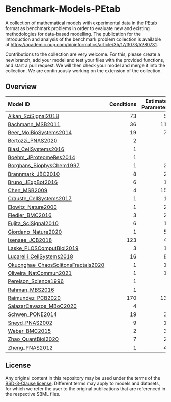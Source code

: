 # Benchmark-Models-PEtab
A collection of mathematical models with experimental data in the [PEtab](https://github.com/PEtab-dev) format as benchmark problems in order to evaluate new and existing methodologies for data-based modelling. The publication for the introduction and analysis of the benchmark problem collection is available at https://academic.oup.com/bioinformatics/article/35/17/3073/5280731.

Contributions to the collection are very welcome. For this, please create a new branch, add your model and test your files with the provided functions, and start a pull request. We will then check your model and merge it into the collection. We are continuously working on the extension of the collection.

## Overview

| Model ID                                                                                     |   Conditions |   Estimated Parameters |   Events |   Measurements |   Observables |   Species | References                                                                                                                                                                |
|:---------------------------------------------------------------------------------------------|-------------:|-----------------------:|---------:|---------------:|--------------:|----------:|:--------------------------------------------------------------------------------------------------------------------------------------------------------------------------|
| [Alkan_SciSignal2018](Benchmark-Models/Alkan_SciSignal2018/)                                 |           73 |                     56 |        0 |           1733 |            12 |        36 | [\[1\]](http://identifiers.org/doi/10.1126/scisignal.aat0229)                                                                                                             |
| [Bachmann_MSB2011](Benchmark-Models/Bachmann_MSB2011/)                                       |           36 |                    113 |        0 |            541 |            20 |        25 | [\[1\]](http://identifiers.org/doi/10.1038/msb.2011.50)                                                                                                                   |
| [Beer_MolBioSystems2014](Benchmark-Models/Beer_MolBioSystems2014/)                           |           19 |                     72 |        0 |          27132 |             2 |         4 | [\[1\]](http://identifiers.org/doi/10.1039/c3mb70594c)                                                                                                                    |
| [Bertozzi_PNAS2020](Benchmark-Models/Bertozzi_PNAS2020/)                                     |            2 |                      3 |        0 |            138 |             1 |         3 | [\[1\]](http://identifiers.org/pubmed/32616574)                                                                                                                           |
| [Blasi_CellSystems2016](Benchmark-Models/Blasi_CellSystems2016/)                             |            1 |                      9 |        0 |            252 |            15 |        16 | [\[1\]](http://identifiers.org/doi/10.1016/j.cels.2016.01.002)                                                                                                            |
| [Boehm_JProteomeRes2014](Benchmark-Models/Boehm_JProteomeRes2014/)                           |            1 |                      9 |        0 |             48 |             3 |         8 | [\[1\]](http://identifiers.org/doi/10.1021/pr5006923)                                                                                                                     |
| [Borghans_BiophysChem1997](Benchmark-Models/Borghans_BiophysChem1997/)                       |            1 |                     23 |        0 |            111 |             1 |         3 | [\[1\]](http://identifiers.org/doi/10.1016/s0301-4622(97)00010-0)                                                                                                         |
| [Brannmark_JBC2010](Benchmark-Models/Brannmark_JBC2010/)                                     |            8 |                     22 |        0 |             43 |             3 |         9 | [\[1\]](http://identifiers.org/doi/10.1074/jbc.M110.106849)                                                                                                               |
| [Bruno_JExpBot2016](Benchmark-Models/Bruno_JExpBot2016/)                                     |            6 |                     13 |        0 |             77 |             5 |         7 | [\[1\]](http://identifiers.org/doi/10.1093/jxb/erw356)                                                                                                                    |
| [Chen_MSB2009](Benchmark-Models/Chen_MSB2009/)                                               |            4 |                    155 |        0 |            120 |             3 |       500 | [\[1\]](http://identifiers.org/doi/10.1038/msb.2008.74)                                                                                                                   |
| [Crauste_CellSystems2017](Benchmark-Models/Crauste_CellSystems2017/)                         |            1 |                     12 |        0 |             21 |             4 |         5 | [\[1\]](http://identifiers.org/doi/10.1016/j.cels.2017.01.014)                                                                                                            |
| [Elowitz_Nature2000](Benchmark-Models/Elowitz_Nature2000/)                                   |            1 |                     21 |        0 |             58 |             1 |         8 | [\[1\]](http://identifiers.org/doi/10.1038/35002125)                                                                                                                      |
| [Fiedler_BMC2016](Benchmark-Models/Fiedler_BMC2016/)                                         |            3 |                     22 |        0 |             72 |             2 |         6 | [\[1\]](http://identifiers.org/doi/10.1186/s12918-016-0319-7)                                                                                                             |
| [Fujita_SciSignal2010](Benchmark-Models/Fujita_SciSignal2010/)                               |            6 |                     19 |        0 |            144 |             3 |         9 |                                                                                                                                                                           |
| [Giordano_Nature2020](Benchmark-Models/Giordano_Nature2020/)                                 |            1 |                     50 |        0 |            313 |             7 |        13 | [\[1\]](http://identifiers.org/pubmed/32322102)                                                                                                                           |
| [Isensee_JCB2018](Benchmark-Models/Isensee_JCB2018/)                                         |          123 |                     46 |        0 |            687 |             3 |        25 | [\[1\]](http://identifiers.org/doi/10.1083/jcb.201708053)                                                                                                                 |
| [Laske_PLOSComputBiol2019](Benchmark-Models/Laske_PLOSComputBiol2019/)                       |            3 |                     13 |        0 |             42 |            13 |        41 | [\[1\]](http://identifiers.org/biomodels.db/BIOMD0000000463) [\[2\]](http://identifiers.org/biomodels.db/MODEL1307270000) [\[3\]](http://identifiers.org/pubmed/22593159) |
| [Lucarelli_CellSystems2018](Benchmark-Models/Lucarelli_CellSystems2018/)                     |           16 |                     84 |        0 |           1755 |            65 |        33 | [\[1\]](http://identifiers.org/doi/10.1016/j.cels.2017.11.010)                                                                                                            |
| [Okuonghae_ChaosSolitonsFractals2020](Benchmark-Models/Okuonghae_ChaosSolitonsFractals2020/) |            1 |                     16 |        0 |             92 |             2 |         9 |                                                                                                                                                                           |
| [Oliveira_NatCommun2021](Benchmark-Models/Oliveira_NatCommun2021/)                           |            1 |                     12 |        0 |            120 |             2 |         9 |                                                                                                                                                                           |
| [Perelson_Science1996](Benchmark-Models/Perelson_Science1996/)                               |            1 |                      3 |        0 |             16 |             1 |         4 | [\[1\]](http://identifiers.org/doi/10.1126/science.271.5255.1582)                                                                                                         |
| [Rahman_MBS2016](Benchmark-Models/Rahman_MBS2016/)                                           |            1 |                      9 |        0 |             23 |             1 |         7 |                                                                                                                                                                           |
| [Raimundez_PCB2020](Benchmark-Models/Raimundez_PCB2020/)                                     |          170 |                    136 |        0 |            627 |            79 |        22 |                                                                                                                                                                           |
| [SalazarCavazos_MBoC2020](Benchmark-Models/SalazarCavazos_MBoC2020/)                         |            4 |                      6 |        0 |             18 |             3 |        75 |                                                                                                                                                                           |
| [Schwen_PONE2014](Benchmark-Models/Schwen_PONE2014/)                                         |           19 |                     30 |        0 |            286 |             4 |        11 | [\[1\]](http://identifiers.org/doi/10.1371/journal.pone.0133653)                                                                                                          |
| [Sneyd_PNAS2002](Benchmark-Models/Sneyd_PNAS2002/)                                           |            9 |                     15 |        0 |            135 |             1 |         6 | [\[1\]](http://identifiers.org/doi/10.1073/pnas.032281999)                                                                                                                |
| [Weber_BMC2015](Benchmark-Models/Weber_BMC2015/)                                             |            2 |                     36 |        0 |            135 |             8 |         7 | [\[1\]](http://identifiers.org/doi/10.1186/s12918-015-0147-1)                                                                                                             |
| [Zhao_QuantBiol2020](Benchmark-Models/Zhao_QuantBiol2020/)                                   |            7 |                     28 |        0 |             82 |             1 |         5 | [\[1\]](http://identifiers.org/pubmed/32219006)                                                                                                                           |
| [Zheng_PNAS2012](Benchmark-Models/Zheng_PNAS2012/)                                           |            1 |                     46 |        0 |             60 |            15 |        15 | [\[1\]](http://identifiers.org/doi/10.1073/pnas.1201240109)                                                                                                               |

## License

Any original content in this repository may be used under the terms of the [BSD-3-Clause license](LICENSE).
Different terms may apply to models and datasets, for which we refer the user to the original publications
that are referenced in the respective SBML files.
